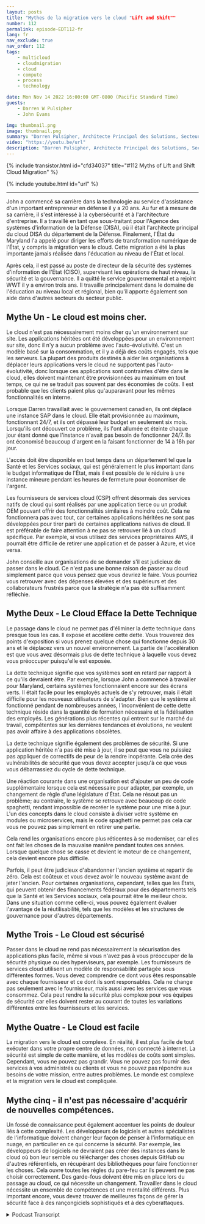 ```yaml
---
layout: posts
title: "Mythes de la migration vers le cloud "Lift and Shift""
number: 112
permalink: episode-EDT112-fr
lang: fr
nav_exclude: true
nav_order: 112
tags:
    - multicloud
    - cloudmigration
    - cloud
    - compute
    - process
    - technology

date: Mon Nov 14 2022 16:00:00 GMT-0800 (Pacific Standard Time)
guests:
    - Darren W Pulsipher
    - John Evans

img: thumbnail.png
image: thumbnail.png
summary: "Darren Pulsipher, Architecte Principal des Solutions, Secteur Public, Intel, et John Evans, Conseiller Principal en Technologie, WWT, discutent de cinq mythes sur la migration vers le cloud par transfert et déplacement."
video: "https://youtu.be/url"
description: "Darren Pulsipher, Architecte Principal des Solutions, Secteur Public, Intel, et John Evans, Conseiller Principal en Technologie, WWT, discutent de cinq mythes sur la migration vers le cloud par transfert et déplacement."
---
```


<div>
{% include transistor.html id="cfd34037" title="#112 Myths of Lift and Shift Cloud Migration" %}

{% include youtube.html id="url" %}
</div>

---

John a commencé sa carrière dans la technologie au service d'assistance d'un important entrepreneur en défense il y a 20 ans. Au fur et à mesure de sa carrière, il s'est intéressé à la cybersécurité et à l'architecture d'entreprise. Il a travaillé en tant que sous-traitant pour l'Agence des systèmes d'information de la Défense (DISA), où il était l'architecte principal du cloud DISA du département de la Défense. Finalement, l'État du Maryland l'a appelé pour diriger les efforts de transformation numérique de l'État, y compris la migration vers le cloud. Cette migration a été la plus importante jamais réalisée dans l'éducation au niveau de l'État et local.

Après cela, il est passé au poste de directeur de la sécurité des systèmes d'information de l'État (CISO), supervisant les opérations de haut niveau, la sécurité et la gouvernance. Il a quitté le service gouvernemental et a rejoint WWT il y a environ trois ans. Il travaille principalement dans le domaine de l'éducation au niveau local et régional, bien qu'il apporte également son aide dans d'autres secteurs du secteur public.

## Mythe Un - Le cloud est moins cher.

Le cloud n'est pas nécessairement moins cher qu'un environnement sur site. Les applications héritées ont été développées pour un environnement sur site, donc il n'y a aucun problème avec l'auto-évolutivité. C'est un modèle basé sur la consommation, et il y a déjà des coûts engagés, tels que les serveurs. La plupart des produits destinés à aider les organisations à déplacer leurs applications vers le cloud ne supportent pas l'auto-évolutivité, donc lorsque ces applications sont contraintes d'être dans le cloud, elles doivent maintenant être provisionnées au maximum en tout temps, ce qui ne se traduit pas souvent par des économies de coûts. Il est probable que les clients paient plus qu'auparavant pour les mêmes fonctionnalités en interne.

Lorsque Darren travaillait avec le gouvernement canadien, ils ont déplacé une instance SAP dans le cloud. Elle était provisionnée au maximum, fonctionnant 24/7, et ils ont dépassé leur budget en seulement six mois. Lorsqu'ils ont découvert ce problème, ils l'ont allumée et éteinte chaque jour étant donné que l'instance n'avait pas besoin de fonctionner 24/7. Ils ont économisé beaucoup d'argent en la faisant fonctionner de 14 à 16h par jour.

L'accès doit être disponible en tout temps dans un département tel que la Santé et les Services sociaux, qui est généralement le plus important dans le budget informatique de l'État, mais il est possible de le réduire à une instance mineure pendant les heures de fermeture pour économiser de l'argent.

Les fournisseurs de services cloud (CSP) offrent désormais des services natifs de cloud qui sont réalisés par une application tierce ou un produit OEM pouvant offrir des fonctionnalités similaires à moindre coût. Cela ne fonctionnera pas avec tout, car certaines applications héritées ne sont pas développées pour tirer parti de certaines applications natives de cloud. Il est préférable de faire attention à ne pas se retrouver lié à un cloud spécifique. Par exemple, si vous utilisez des services propriétaires AWS, il pourrait être difficile de retirer une application et de passer à Azure, et vice versa.

John conseille aux organisations de se demander s'il est judicieux de passer dans le cloud. Ce n'est pas une bonne raison de passer au cloud simplement parce que vous pensez que vous devriez le faire. Vous pourriez vous retrouver avec des dépenses élevées et des supérieurs et des collaborateurs frustrés parce que la stratégie n'a pas été suffisamment réfléchie.

## Mythe Deux - Le Cloud Efface la Dette Technique

Le passage dans le cloud ne permet pas d'éliminer la dette technique dans presque tous les cas. Il expose et accélère cette dette. Vous trouverez des points d'exposition si vous prenez quelque chose qui fonctionne depuis 30 ans et le déplacez vers un nouvel environnement. La partie de l'accélération est que vous avez désormais plus de dette technique à laquelle vous devez vous préoccuper puisqu'elle est exposée.

La dette technique signifie que vos systèmes sont en retard par rapport à ce qu'ils devraient être. Par exemple, lorsque John a commencé à travailler pour Maryland, certains systèmes fonctionnaient encore sur des écrans verts. Il était facile pour les employés actuels de s'y retrouver, mais il était difficile pour les nouveaux utilisateurs de s'adapter. Bien que le système ait fonctionné pendant de nombreuses années, l'inconvénient de cette dette technique réside dans la quantité de formation nécessaire et la fidélisation des employés. Les générations plus récentes qui entrent sur le marché du travail, compétentes sur les dernières tendances et évolutions, ne veulent pas avoir affaire à des applications obsolètes.

La dette technique signifie également des problèmes de sécurité. Si une application héritée n'a pas été mise à jour, il se peut que vous ne puissiez pas appliquer de correctifs de peur de la rendre inopérante. Cela crée des vulnérabilités de sécurité que vous devez accepter jusqu'à ce que vous vous débarrassiez du cycle de dette technique.

Une réaction courante dans une organisation est d'ajouter un peu de code supplémentaire lorsque cela est nécessaire pour adapter, par exemple, un changement de règle d'une législature d'État. Cela ne résout pas un problème; au contraire, le système se retrouve avec beaucoup de code spaghetti, rendant impossible de recréer le système pour une mise à jour. L'un des concepts dans le cloud consiste à diviser votre système en modules ou microservices, mais le code spaghetti ne permet pas cela car vous ne pouvez pas simplement en retirer une partie.

Cela rend les organisations encore plus réticentes à se moderniser, car elles ont fait les choses de la mauvaise manière pendant toutes ces années. Lorsque quelque chose se casse et devient le moteur de ce changement, cela devient encore plus difficile.

Parfois, il peut être judicieux d'abandonner l'ancien système et repartir de zéro. Cela est coûteux et vous devez avoir le nouveau système avant de jeter l'ancien. Pour certaines organisations, cependant, telles que les États, qui peuvent obtenir des financements fédéraux pour des départements tels que la Santé et les Services sociaux, cela pourrait être le meilleur choix. Dans une situation comme celle-ci, vous pouvez également évaluer l'avantage de la réutilisabilité, tels que les modèles et les structures de gouvernance pour d'autres départements.

## Mythe Trois - Le Cloud est sécurisé

Passer dans le cloud ne rend pas nécessairement la sécurisation des applications plus facile, même si vous n'avez pas à vous préoccuper de la sécurité physique ou des hyperviseurs, par exemple. Les fournisseurs de services cloud utilisent un modèle de responsabilité partagée sous différentes formes. Vous devez comprendre ce dont vous êtes responsable avec chaque fournisseur et ce dont ils sont responsables. Cela ne change pas seulement avec le fournisseur, mais aussi avec les services que vous consommez. Cela peut rendre la sécurité plus complexe pour vos équipes de sécurité car elles doivent rester au courant de toutes les variations différentes entre les fournisseurs et les services.

## Mythe Quatre - Le Cloud est facile

La migration vers le cloud est complexe. En réalité, il est plus facile de tout exécuter dans votre propre centre de données, non connecté à internet. La sécurité est simple de cette manière, et les modèles de coûts sont simples. Cependant, vous ne pouvez pas grandir. Vous ne pouvez pas fournir des services à vos administrés ou clients et vous ne pouvez pas répondre aux besoins de votre mission, entre autres problèmes. Le monde est complexe et la migration vers le cloud est compliquée.

## Mythe cinq - il n'est pas nécessaire d'acquérir de nouvelles compétences.

Un fossé de connaissance peut également accentuer les points de douleur liés à cette complexité. Les développeurs de logiciels et autres spécialistes de l'informatique doivent changer leur façon de penser à l'informatique en nuage, en particulier en ce qui concerne la sécurité. Par exemple, les développeurs de logiciels ne devraient pas créer des instances dans le cloud où bon leur semble ou télécharger des choses depuis GitHub ou d'autres référentiels, en récupérant des bibliothèques pour faire fonctionner les choses. Cela ouvre toutes les règles du pare-feu car ils peuvent ne pas choisir correctement. Des garde-fous doivent être mis en place lors du passage au cloud, ce qui nécessite un changement. Travailler dans le cloud nécessite un ensemble de compétences et une mentalité différents. Plus important encore, vous devez trouver de meilleures façons de gérer la sécurité face à des rançongiciels sophistiqués et à des cyberattaques.



<details>
<summary> Podcast Transcript </summary>

<p></p>

</details>
